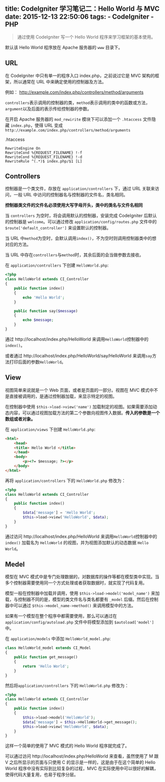 title: CodeIgniter 学习笔记二：Hello World 与 MVC
date: 2015-12-13 22:50:06
tags:
	- CodeIgniter
	- PHP
---

> 通过使用 CodeIgniter 写一个 Hello World 程序来学习框架的基本使用。

默认该 Hello World 程序放在 Apache 服务器的 `www` 目录下。

## URL
在 Codelgniter 中只有单一的程序入口 index.php，之前说过它是 MVC 架构的框架，所以通常在 URL 中来确定使用的控制器及方法。

例如：
	http://example.com/index.php/controllers/method/arguments

`controllers`表示调用的控制器的类，`method`表示调用的类中的函数或方法，`argument`以及后面的表示传给控制器的参数。

<!-- more -->
在开启 Apache 服务器的 `mod_rewirite` 模块下可以添加一个 `.htaccess` 文件隐藏 `index.php`，使得 URL 变成 `http://example.com/index.php/controllers/method/arguments`

.htaccess
```
RewriteEngine On
RewriteCond %{REQUEST_FILENAME} !-f
RewriteCond %{REQUEST_FILENAME} !-d
RewriteRule ^(.*)$ index.php/$1 [L]
```

## Controllers
控制器是一个类文件，存放在 `application/controllers` 下，通过 URL 关联来访问，一般 URL 中访问的控制器名与控制器的文件名，类名相同。

**控制器类文件的文件名必须使用大写字母开头，类中的类名与文件名相同**

当 `controllers` 为空时，将会调用默认的控制器，安装完成 CodeIgniter 后默认的控制器是 `welcome`。可以通过修改 `application/config/routes.php` 文件中的 `$route['default_controller']` 来设置默认的控制器。

当 URL 中`method`为空时，会默认调用`index()`，不为空时则调用控制器类中的想对应的方法。

当 URL 中存在`controllers`与`method`时，其余后面的会当做参数去接收。

在 `application/controllers` 下创建 `HelloWorld.php`:
``` php
<?php
class HelloWorld extends CI_Controller
{
	public function index()
	{
		echo 'Hello World';
	}

	public function say($message)
	{
		echo $message;
	}
}
```

通过 http://localhost/index.php/HelloWorld 来调用`HelloWorld`控制器中的`index()`。

或者通过 http://localhost/index.php/HelloWorld/say/HelloWorld 来调用`say`方法打印后面的参数`HelloWorld`。

## View
视图简单来说就是一个 Web 页面，或者是页面的一部分。视图在 MVC 模式中不是直接被调用的，是通过控制器加载，来显示特定的视图。

在控制器中使用 `$this->load->view('name')` 加载制定的视图。如果需要添加动态内容，可以通过视图加载方法的第二个参数向视图传入数据。**传入的参数是一个数组或者对象。**

在 `application/views` 下创建 `HelloWorld.php`:
``` html
<html>
	<head>
	<title> Hello World </title>
	</head>
	<body>
		<p><?= $message; ?></p>
	</body>
</html>
```

再将 `application/controllers` 下的 `HelloWorld.php` 修改为：
``` php
<?php
class HelloWorld extends CI_Controller
{
	public function index()
	{
		$data['message'] = 'Hello World';
		$this->load->view('HelloWorld', $data);
	}
}
```

通过访问 http://localhost/index.php/HelloWorld 来调用`HelloWorld`控制器中的 `index()` 加载名为 `HelloWorld` 的视图，并为视图添加默认的动态数据 `Hello World`。

## Medel
模型在 MVC 模式中是专门处理数据的，对数据库的操作等都在模型类中实现。当多个控制器需要使用同一个方式处理或者获取数据时，就实现了代码复用。

模型一般在控制器中加载并调用，使用 `$this->load->model('model_name')` 来加载，与控制器不同的是，模型的类文件名与类名都要有 `_model` 后缀。然后在控制器中可以通过 `$this->model_name->method()` 来调用模型中的方法。

如果有一个模型在整个程序中都需要使用，那么可以通过在 `application/config/autoload.php` 文件中将模型添加到 `$autoload['model']` 中。

在 `application/models` 中添加 `HelloWorld_model.php`:
``` php
class HelloWorld_model extends CI_Model
{
	public function get_message()
	{
		return 'Hello World';
	}
}
```

然后将`application/controllers` 下的 `HelloWorld.php` 修改为：
``` php
<?php
class HelloWorld extends CI_Controller
{
	public function index()
	{
		$this->load->model('HelloWorld');
		$data['message'] = $this->HelloWorld->get_message();
		$this->load->view('HelloWorld', $data);
	}
}
```

这样一个简单的使用了 MVC 模式的 Hello World 程序就完成了。

可以通过访问 http://localhost/index.php/HelloWorld 来查看，虽然使用了 M 跟 V 之后所显示的页面与只使用 C 的显示是一样的，这是由于在这个简单的 Hello World 程序中没有实际到比较复杂的过程，MVC 在实际使用中可以很好的解耦，使得代码大量复用，也易于程序分层。
